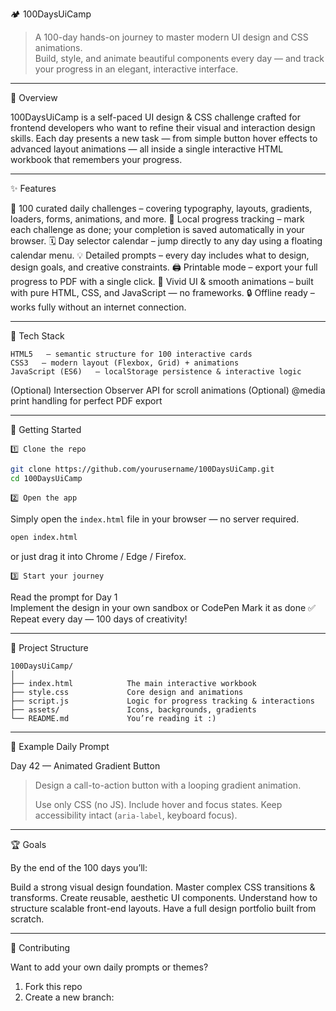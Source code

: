   🏕️ 100DaysUiCamp

>   A 100-day hands-on journey to master modern UI design and CSS animations.  
> Build, style, and animate beautiful components every day — and track your progress in an elegant, interactive interface.

---

   🌟 Overview

  100DaysUiCamp   is a self-paced   UI design & CSS challenge   crafted for frontend developers who want to refine their visual and interaction design skills.
Each day presents a new task — from simple button hover effects to advanced layout animations — all inside a single interactive HTML workbook that remembers your progress.

---

   ✨ Features

  🎯   100 curated daily challenges   – covering typography, layouts, gradients, loaders, forms, animations, and more.
  💾   Local progress tracking   – mark each challenge as done; your completion is saved automatically in your browser.
  🗓️   Day selector calendar   – jump directly to any day using a floating calendar menu.
  💡   Detailed prompts   – every day includes what to design, design goals, and creative constraints.
  🖨️   Printable mode   – export your full progress to PDF with a single click.
  🌈   Vivid UI & smooth animations   – built with pure HTML, CSS, and JavaScript — no frameworks.
  🔒   Offline ready   – works fully without an internet connection.

---

   🧠 Tech Stack

    HTML5   — semantic structure for 100 interactive cards
    CSS3   — modern layout (Flexbox, Grid) + animations
    JavaScript (ES6)   — localStorage persistence & interactive logic
   (Optional)    Intersection Observer API   for scroll animations
   (Optional)    @media print   handling for perfect PDF export

---

   🚀 Getting Started

    1️⃣ Clone the repo

```bash
git clone https://github.com/yourusername/100DaysUiCamp.git
cd 100DaysUiCamp
```

    2️⃣ Open the app

Simply open the `index.html` file in your browser — no server required.

```bash
open index.html
```

or just drag it into Chrome / Edge / Firefox.

    3️⃣ Start your journey

  Read the prompt for   Day 1  
  Implement the design in your own sandbox or CodePen
  Mark it as done ✅
  Repeat every day — 100 days of creativity!

---

   🧩 Project Structure

```
100DaysUiCamp/
│
├── index.html            The main interactive workbook
├── style.css             Core design and animations
├── script.js             Logic for progress tracking & interactions
├── assets/               Icons, backgrounds, gradients
└── README.md             You’re reading it :)
```

---

   📘 Example Daily Prompt

  Day 42 — Animated Gradient Button  

> Design a call-to-action button with a looping gradient animation.
>
>   Use only CSS (no JS).
>   Include hover and focus states.
>   Keep accessibility intact (`aria-label`, keyboard focus).

---

   🏆 Goals

By the end of the 100 days you’ll:

  Build a strong visual design foundation.
  Master complex CSS transitions & transforms.
  Create reusable, aesthetic UI components.
  Understand how to structure scalable front-end layouts.
  Have a full design portfolio built from scratch.

---

   💬 Contributing

Want to add your own daily prompts or themes?

1. Fork this repo
2. Create a new branch:
